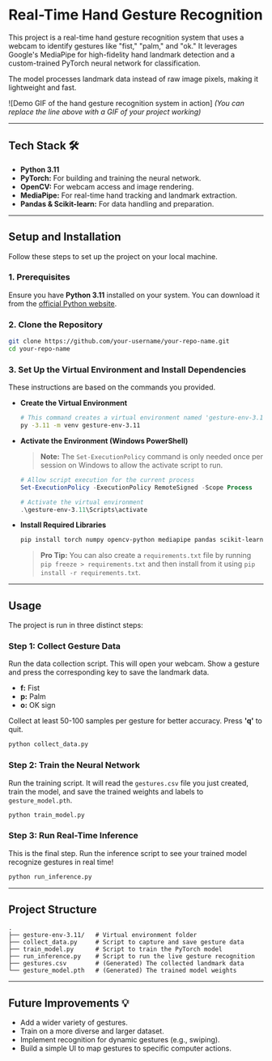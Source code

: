 # Real-Time Hand Gesture Recognition 

This project is a real-time hand gesture recognition system that uses a webcam to identify gestures like "fist," "palm," and "ok." It leverages Google's MediaPipe for high-fidelity hand landmark detection and a custom-trained PyTorch neural network for classification.

The model processes landmark data instead of raw image pixels, making it lightweight and fast.

\![Demo GIF of the hand gesture recognition system in action]
*(You can replace the line above with a GIF of your project working)*

-----

## Tech Stack 🛠️

  * **Python 3.11**
  * **PyTorch:** For building and training the neural network.
  * **OpenCV:** For webcam access and image rendering.
  * **MediaPipe:** For real-time hand tracking and landmark extraction.
  * **Pandas & Scikit-learn:** For data handling and preparation.

-----

## Setup and Installation

Follow these steps to set up the project on your local machine.

### 1. Prerequisites

Ensure you have **Python 3.11** installed on your system. You can download it from the [official Python website](https://www.python.org/downloads/).

### 2. Clone the Repository

```bash
git clone https://github.com/your-username/your-repo-name.git
cd your-repo-name
```

### 3. Set Up the Virtual Environment and Install Dependencies

These instructions are based on the commands you provided.

  * **Create the Virtual Environment**
    ```bash
    # This command creates a virtual environment named 'gesture-env-3.11' using Python 3.11
    py -3.11 -m venv gesture-env-3.11
    ```
  * **Activate the Environment (Windows PowerShell)**
    > **Note:** The `Set-ExecutionPolicy` command is only needed once per session on Windows to allow the activate script to run.
    ```powershell
    # Allow script execution for the current process
    Set-ExecutionPolicy -ExecutionPolicy RemoteSigned -Scope Process

    # Activate the virtual environment
    .\gesture-env-3.11\Scripts\activate
    ```
  * **Install Required Libraries**
    ```bash
    pip install torch numpy opencv-python mediapipe pandas scikit-learn
    ```
    > **Pro Tip:** You can also create a `requirements.txt` file by running `pip freeze > requirements.txt` and then install from it using `pip install -r requirements.txt`.

-----

## Usage

The project is run in three distinct steps:

### Step 1: Collect Gesture Data

Run the data collection script. This will open your webcam. Show a gesture and press the corresponding key to save the landmark data.

  * **f:** Fist
  * **p:** Palm
  * **o:** OK sign

Collect at least 50-100 samples per gesture for better accuracy. Press **'q'** to quit.

```bash
python collect_data.py
```

### Step 2: Train the Neural Network

Run the training script. It will read the `gestures.csv` file you just created, train the model, and save the trained weights and labels to `gesture_model.pth`.

```bash
python train_model.py
```

### Step 3: Run Real-Time Inference

This is the final step. Run the inference script to see your trained model recognize gestures in real time\!

```bash
python run_inference.py
```

-----

## Project Structure

```
.
├── gesture-env-3.11/   # Virtual environment folder
├── collect_data.py     # Script to capture and save gesture data
├── train_model.py      # Script to train the PyTorch model
├── run_inference.py    # Script to run the live gesture recognition
├── gestures.csv        # (Generated) The collected landmark data
└── gesture_model.pth   # (Generated) The trained model weights
```

-----

## Future Improvements 💡

  * Add a wider variety of gestures.
  * Train on a more diverse and larger dataset.
  * Implement recognition for dynamic gestures (e.g., swiping).
  * Build a simple UI to map gestures to specific computer actions.
